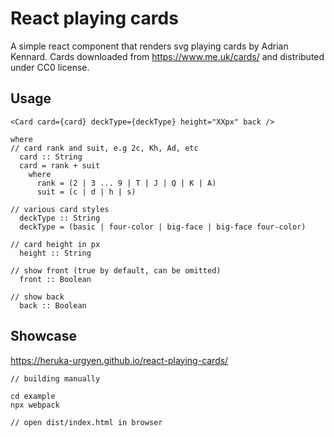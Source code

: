 React playing cards
===================

A simple react component that renders svg playing cards by Adrian Kennard. Cards downloaded from https://www.me.uk/cards/ and distributed under CC0 license.

## Usage

```
<Card card={card} deckType={deckType} height="XXpx" back />

where
// card rank and suit, e.g 2c, Kh, Ad, etc
  card :: String
  card = rank + suit
    where
      rank = (2 | 3 ... 9 | T | J | Q | K | A)
      suit = (c | d | h | s)

// various card styles
  deckType :: String
  deckType = (basic | four-color | big-face | big-face four-color)

// card height in px
  height :: String

// show front (true by default, can be omitted)
  front :: Boolean

// show back
  back :: Boolean
```

## Showcase

https://heruka-urgyen.github.io/react-playing-cards/

```
// building manually

cd example
npx webpack

// open dist/index.html in browser
```
